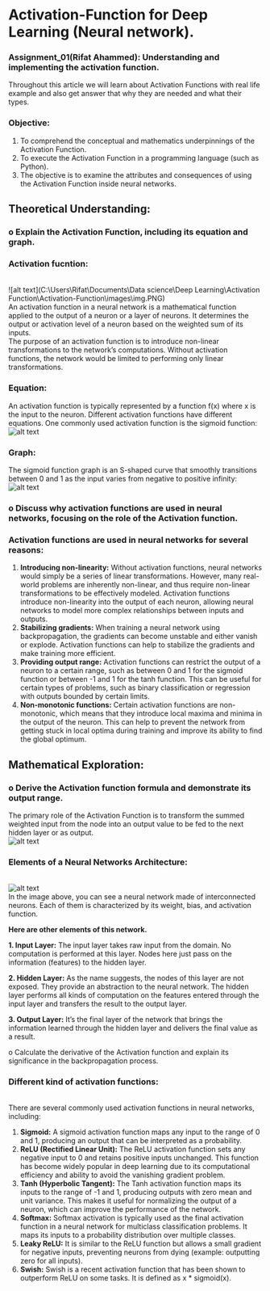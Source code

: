 # Activation-Function for Deep Learning (Neural network).
### Assignment_01(Rifat Ahammed): Understanding and implementing the activation function.<br/>
Throughout this article we will learn about Activation Functions with real life example and also get answer that why they are needed and what their types.

### Objective:
1. To comprehend the conceptual and mathematics underpinnings of the Activation Function.
2. To execute the Activation Function in a programming language (such as Python).
3. The objective is to examine the attributes and consequences of using the Activation Function
inside neural networks.<br />

## Theoretical Understanding:
  ### o Explain the Activation Function, including its equation and graph.<br/>
  ### Activation fucntion: 
  <br/>![alt text](C:\Users\Rifat\Documents\Data science\Deep Learning\Activation Function\Activation-Function\images\img.PNG)<br/>
  An activation function in a neural network is a mathematical function applied to the output of a neuron or a layer of neurons. It determines the output or activation level of a neuron based on the weighted sum of its inputs.<br/>
  The purpose of an activation function is to introduce non-linear transformations to the network’s computations. Without activation functions, the network would be limited to performing only linear transformations.<br/>
  
  ### Equation:
  An activation function is typically represented by a function f(x) where x is the input
  to the neuron. Different activation functions have different equations. One commonly
  used activation function is the sigmoid function: 
  <br/>![alt text](image-1.png)

  ### Graph:
  The sigmoid function graph is an S-shaped curve that smoothly transitions between 0 and 1 as the input varies from negative to positive infinity:
  <br/>![alt text](image-2.png)
  <br/>

  ### o Discuss why activation functions are used in neural networks, focusing on the role of the Activation function.<br/>
  
  ### Activation functions are used in neural networks for several reasons:<br/>
  
  1. **Introducing non-linearity:** Without activation functions, neural networks would simply be a series of linear transformations. However, many real-world problems are inherently non-linear, and thus require non-linear transformations to be effectively modeled. Activation functions introduce non-linearity into the output of each neuron, allowing neural networks to model more complex relationships between inputs and outputs.<br/>
  2. **Stabilizing gradients:** When training a neural network using backpropagation, the gradients can become unstable and either vanish or explode. Activation functions can help to stabilize the gradients and make training more efficient.<br/>
  3. **Providing output range:** Activation functions can restrict the output of a neuron to a certain range, such as between 0 and 1 for the sigmoid function or between -1 and 1 for the tanh function. This can be useful for certain types of problems, such as binary classification or regression with outputs bounded by certain limits.<br/>
  4. **Non-monotonic functions:**  Certain activation functions are non-monotonic, which means that they introduce local maxima and minima in the output of the neuron. This can help to prevent the network from getting stuck in local optima during training and improve its ability to find the global optimum.<br/>


  ## Mathematical Exploration:<br/>

  ### o Derive the Activation function formula and demonstrate its output range.<br/>
  The primary role of the Activation Function is to transform the summed weighted input from the node into an output value to be fed to the next hidden layer or as output. 
  <br/>![alt text](image-3.png)<br/>
  ### Elements of a Neural Networks Architecture:
  <br/>![alt text](image-4.png)<br/>
  In the image above, you can see a neural network made of interconnected neurons. Each of them is characterized by its weight, bias, and activation function.<br/>

  **Here are other elements of this network.**<br/>

  **1. Input Layer:** The input layer takes raw input from the domain. No computation is performed at this layer. Nodes here just pass on the information (features) to the hidden layer.<br/>

  **2. Hidden Layer:** As the name suggests, the nodes of this layer are not exposed. They provide an abstraction to the neural network. The hidden layer performs all kinds of computation on the features entered through the input layer and transfers the result to the output layer.<br/>

  **3. Output Layer:** It’s the final layer of the network that brings the information learned through the hidden layer and delivers the final value as a result.<br/>

  
  o Calculate the derivative of the Activation function and explain its significance in the backpropagation process.<br/>
  ### Different kind of activation functions:

  <br/>There are several commonly used activation functions in neural networks, including:<br/>

  1. **Sigmoid:** A sigmoid activation function maps any input to the range of 0 and 1, producing an output that can be interpreted as a probability.<br/>
  2. **ReLU (Rectified Linear Unit):** The ReLU activation function sets any negative input to 0 and retains positive inputs unchanged. This function has become widely popular in deep learning due to its computational efficiency and ability to avoid the vanishing gradient problem.<br/>
  3. **Tanh (Hyperbolic Tangent):** The Tanh activation function maps its inputs to the range of -1 and 1, producing outputs with zero mean and unit variance. This makes it useful for normalizing the output of a neuron, which can improve the performance of the network.<br/>
  4. **Softmax:** Softmax activation is typically used as the final activation function in a neural network for multiclass classification problems. It maps its inputs to a probability distribution over multiple classes.<br/>
  5. **Leaky ReLU:** It is similar to the ReLU function but allows a small gradient for negative inputs, preventing neurons from dying (example: outputting zero for all inputs).<br/>
  6. **Swish:** Swish is a recent activation function that has been shown to outperform ReLU on some tasks. It is defined as x * sigmoid(x).<br/>


<br/>


